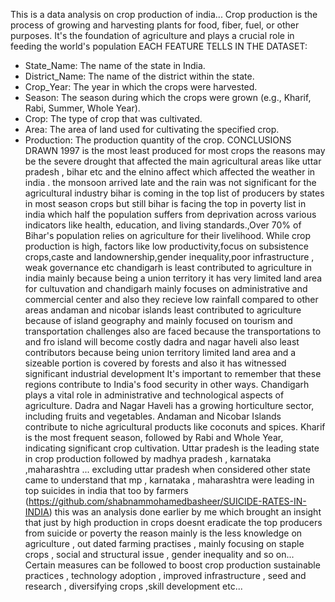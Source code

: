 This is a data analysis on crop production of india... Crop production is the process of growing and harvesting plants for food, fiber, fuel, or other purposes. It's the foundation of agriculture and plays a crucial role in feeding the world's population EACH FEATURE TELLS IN THE DATASET:

- State_Name: The name of the state in India.
- District_Name: The name of the district within the state.
- Crop_Year: The year in which the crops were harvested.
- Season: The season during which the crops were grown (e.g., Kharif, Rabi, Summer, Whole Year).
- Crop: The type of crop that was cultivated.
- Area: The area of land used for cultivating the specified crop.
- Production: The production quantity of the crop. CONCLUSIONS DRAWN 1997 is the most least produced for most crops the reasons may be the severe drought that affected the main agricultural areas like uttar pradesh , bihar etc and the elnino affect which affected the weather in india . the monsoon arrived late and the rain was not significant for the agricultural industry bihar is coming in the top list of producers by states in most season crops but still bihar is facing the top in poverty list in india which half the population suffers from deprivation across various indicators like health, education, and living standards.,Over 70% of Bihar's population relies on agriculture for their livelihood. While crop production is high, factors like low productivity,focus on subsistence crops,caste and landownership,gender inequality,poor infrastructure , weak governance etc chandigarh is least contributed to agriculture in india mainly because being a union territory it has very limited land area for cultuvation and chandigarh mainly focuses on administrative and commercial center and also they recieve low rainfall compared to other areas andaman and nicobar islands least contributed to agriculture because of island geography and mainly focused on tourism and transportation challenges also are faced because the transportations to and fro island will become costly dadra and nagar haveli also least contributors because being union territory limited land area and a sizeable portion is covered by forests and also it has witnessed significant industrial development It's important to remember that these regions contribute to India's food security in other ways. Chandigarh plays a vital role in administrative and technological aspects of agriculture. Dadra and Nagar Haveli has a growing horticulture sector, including fruits and vegetables. Andaman and Nicobar Islands contribute to niche agricultural products like coconuts and spices. Kharif is the most frequent season, followed by Rabi and Whole Year, indicating significant crop cultivation. Uttar pradesh is the leading state in crop production followed by madhya pradesh , karnataka ,maharashtra ... excluding uttar pradesh when considered other state came to understand that mp , karnataka , maharashtra were leading in top suicides in india that too by farmers (https://github.com/shabnammohamedbasheer/SUICIDE-RATES-IN-INDIA) this was an analysis done earlier by me which brought an insight that just by high production in crops doesnt eradicate the top producers from suicide or poverty the reason mainly is the less knowledge on agriculture , out dated farming practises , mainly focusing on staple crops , social and structural issue , gender inequality and so on... Certain measures can be followed to boost crop production sustainable practices , technology adoption , improved infrastructure , seed and research , diversifying crops ,skill development etc...
